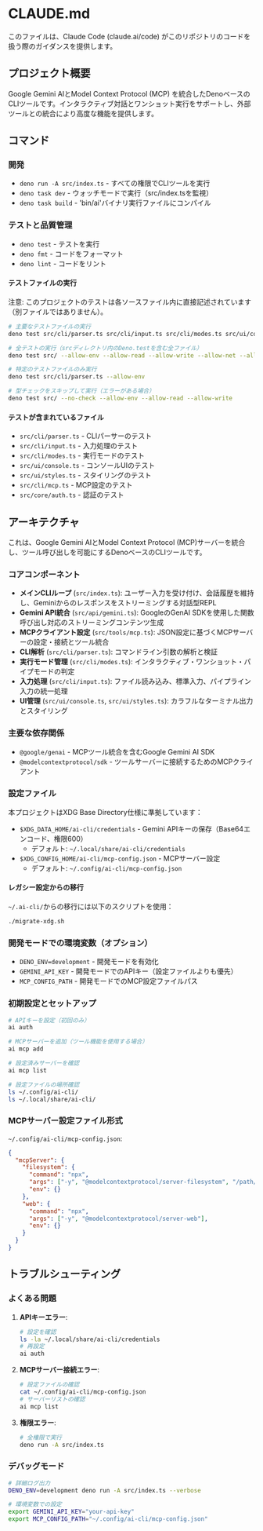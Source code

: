 # CLAUDE.md

このファイルは、Claude Code (claude.ai/code) がこのリポジトリのコードを扱う際のガイダンスを提供します。

## プロジェクト概要

Google Gemini AIとModel Context Protocol (MCP) を統合したDenoベースのCLIツールです。インタラクティブ対話とワンショット実行をサポートし、外部ツールとの統合により高度な機能を提供します。

## コマンド

### 開発

- `deno run -A src/index.ts` - すべての権限でCLIツールを実行
- `deno task dev` - ウォッチモードで実行（src/index.tsを監視）
- `deno task build` - 'bin/ai'バイナリ実行ファイルにコンパイル

### テストと品質管理

- `deno test` - テストを実行
- `deno fmt` - コードをフォーマット
- `deno lint` - コードをリント

#### テストファイルの実行

注意: このプロジェクトのテストは各ソースファイル内に直接記述されています（別ファイルではありません）。

```bash
# 主要なテストファイルの実行
deno test src/cli/parser.ts src/cli/input.ts src/cli/modes.ts src/ui/console.ts src/ui/styles.ts --allow-env --allow-read --allow-write

# 全テストの実行（srcディレクトリ内のDeno.testを含む全ファイル）
deno test src/ --allow-env --allow-read --allow-write --allow-net --allow-run

# 特定のテストファイルのみ実行
deno test src/cli/parser.ts --allow-env

# 型チェックをスキップして実行（エラーがある場合）
deno test src/ --no-check --allow-env --allow-read --allow-write
```

#### テストが含まれているファイル

- `src/cli/parser.ts` - CLIパーサーのテスト
- `src/cli/input.ts` - 入力処理のテスト
- `src/cli/modes.ts` - 実行モードのテスト
- `src/ui/console.ts` - コンソールUIのテスト
- `src/ui/styles.ts` - スタイリングのテスト
- `src/cli/mcp.ts` - MCP設定のテスト
- `src/core/auth.ts` - 認証のテスト

## アーキテクチャ

これは、Google Gemini AIとModel Context Protocol
(MCP)サーバーを統合し、ツール呼び出しを可能にするDenoベースのCLIツールです。

### コアコンポーネント

- **メインCLIループ** (`src/index.ts`): ユーザー入力を受け付け、会話履歴を維持し、Geminiからのレスポンスをストリーミングする対話型REPL
- **Gemini API統合** (`src/api/gemini.ts`): GoogleのGenAI SDKを使用した関数呼び出し対応のストリーミングコンテンツ生成
- **MCPクライアント設定** (`src/tools/mcp.ts`): JSON設定に基づくMCPサーバーの設定・接続とツール統合
- **CLI解析** (`src/cli/parser.ts`): コマンドライン引数の解析と検証
- **実行モード管理** (`src/cli/modes.ts`): インタラクティブ・ワンショット・パイプモードの判定
- **入力処理** (`src/cli/input.ts`): ファイル読み込み、標準入力、パイプライン入力の統一処理
- **UI管理** (`src/ui/console.ts`, `src/ui/styles.ts`): カラフルなターミナル出力とスタイリング

### 主要な依存関係

- `@google/genai` - MCPツール統合を含むGoogle Gemini AI SDK
- `@modelcontextprotocol/sdk` - ツールサーバーに接続するためのMCPクライアント

### 設定ファイル

本プロジェクトはXDG Base Directory仕様に準拠しています：

- `$XDG_DATA_HOME/ai-cli/credentials` - Gemini APIキーの保存（Base64エンコード、権限600）
  - デフォルト: `~/.local/share/ai-cli/credentials`
- `$XDG_CONFIG_HOME/ai-cli/mcp-config.json` - MCPサーバー設定
  - デフォルト: `~/.config/ai-cli/mcp-config.json`

#### レガシー設定からの移行

`~/.ai-cli/`からの移行には以下のスクリプトを使用：

```bash
./migrate-xdg.sh
```

### 開発モードでの環境変数（オプション）

- `DENO_ENV=development` - 開発モードを有効化
- `GEMINI_API_KEY` - 開発モードでのAPIキー（設定ファイルよりも優先）
- `MCP_CONFIG_PATH` - 開発モードでのMCP設定ファイルパス

### 初期設定とセットアップ

```bash
# APIキーを設定（初回のみ）
ai auth

# MCPサーバーを追加（ツール機能を使用する場合）
ai mcp add

# 設定済みサーバーを確認
ai mcp list

# 設定ファイルの場所確認
ls ~/.config/ai-cli/
ls ~/.local/share/ai-cli/
```

### MCPサーバー設定ファイル形式

`~/.config/ai-cli/mcp-config.json`:

```json
{
  "mcpServer": {
    "filesystem": {
      "command": "npx",
      "args": ["-y", "@modelcontextprotocol/server-filesystem", "/path/to/workspace"],
      "env": {}
    },
    "web": {
      "command": "npx",
      "args": ["-y", "@modelcontextprotocol/server-web"],
      "env": {}
    }
  }
}
```

## トラブルシューティング

### よくある問題

1. **APIキーエラー**:
   ```bash
   # 設定を確認
   ls -la ~/.local/share/ai-cli/credentials
   # 再設定
   ai auth
   ```

2. **MCPサーバー接続エラー**:
   ```bash
   # 設定ファイルの確認
   cat ~/.config/ai-cli/mcp-config.json
   # サーバーリストの確認
   ai mcp list
   ```

3. **権限エラー**:
   ```bash
   # 全権限で実行
   deno run -A src/index.ts
   ```

### デバッグモード

```bash
# 詳細ログ出力
DENO_ENV=development deno run -A src/index.ts --verbose

# 環境変数での設定
export GEMINI_API_KEY="your-api-key"
export MCP_CONFIG_PATH="~/.config/ai-cli/mcp-config.json"
```
